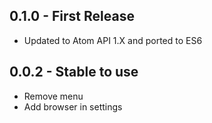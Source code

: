 ## 0.1.0 - First Release
* Updated to Atom API 1.X and ported to ES6

## 0.0.2 - Stable to use
* Remove menu
* Add browser in settings
